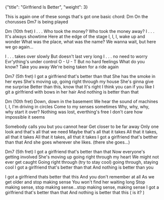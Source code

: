 {"title": "Girlfriend Is Better",
"weight": 3}

This is again one of these songs that's got one basic chord: Dm
On the chorusses Dm7 is being played

Dm (10th fret)
I . . . Who took the money?
  Who took the money away?
I . . . It's always showtime
  Here at the edge of the stage
I, I, I, wake up and wonder
  What was the place, what was the name?
We wanna wait, but here we go again...

I . . . takes over slowly
  But doesn't last very long
I . . . no need to worry
  Evr'ything's under control
O - U - T  But no hard feelings
  What do you know?  Take you away
We're being taken for a ride again

Dm7 (5th fret)
I got a girlfriend that's better than that
  She has the smoke in her eyes
She's moving up, going right through my house
  She's ginna give me surprise
Better than this, know that It's right
  I think you can if you like
I git a girlfriend with bows in her hair
  And nothing is better than that

Dm (10th fret)
Down, down in the basement
  We hear the sound of machines
I, I, I'm driving in circles
  Come to my senses sometimes
Why, why, why, why start it over?
  Nothing was lost, everthing's free
I don't care how impossible it seems

Somebody calls you but you cannot hear
  Get closer to be far away
Only one look and that's all that we need
  Maybe that's all that it takes
All that it takes, all that it takes
All that it takes, all that it takes
I got a girlfriend that's betther than that
  And she goes wherever she likes. (there she goes...)

Dm7 (5th fret)
I got a girlfriend that's better than that
  Now everyone's getting involved
She's moving up going right through my heart
  We might not ever get caught
Going right through     (try to stay cool)  going through, staying cool
I got a girlfriend that's better than that
And nothing is better than you

I got a girlfriend thats better that this
  And you don't remember at all
As we get older and stop making sense
  You won't find her waiting long
    Stop making sense, stop making sense...stop making sense, making sense
I got a girlfriend that's better than that
  And nothing is better that this
                        ( is it? )
